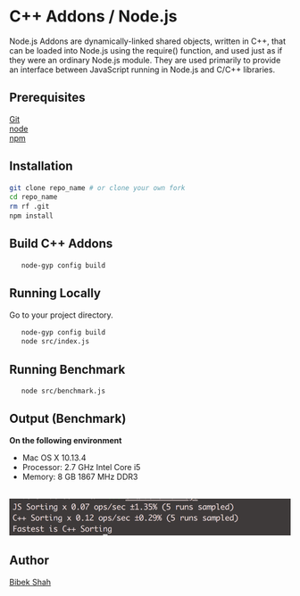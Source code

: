 # C++ Addons / Node.js
Node.js Addons are dynamically-linked shared objects, written in C++, that can be loaded into Node.js
using the require() function, and used just as if they were an ordinary Node.js module. They are used primarily to
provide an interface between JavaScript running in Node.js and C/C++ libraries.

## Prerequisites
 [Git](https://git-scm.com/) <br />
 [node](https://nodejs.org) <br />
 [npm](https://www.npmjs.com/) <br />

 ## Installation
 ```sh
 git clone repo_name # or clone your own fork
 cd repo_name
 rm rf .git
 npm install
 ```
## Build C++ Addons 
```sh
   node-gyp config build
```
 
## Running Locally
Go to your project directory.

```sh 
   node-gyp config build
   node src/index.js
```

## Running Benchmark 
 
```sh 
   node src/benchmark.js
```
## Output (Benchmark) 
<b>
 On the following environment
</b>
<br />
 
- Mac OS X 10.13.4 <br />
- Processor: 2.7 GHz Intel Core i5 <br/>
- Memory: 8 GB 1867 MHz DDR3
<br />
<img src='public/assets/images/output-1.png' alt='output' />
<br />

## Author
 [Bibek Shah](bibekshah09@gmail.com) <br />
